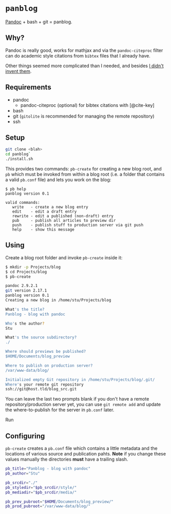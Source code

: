 # `panblog`

[Pandoc](https://pandoc.org/) + bash + git = panblog.


## Why?

Pandoc is really good, works for mathjax and via the `pandoc-citeproc` filter can do academic style citations from `bibtex` files that I already have.

Other things seemed more complicated than I needed, and besides [I didn't invent them](https://en.wikipedia.org/wiki/Not_invented_here).

## Requirements

- pandoc
  - pandoc-citeproc (optional) for bibtex citations with  \[@cite-key\] 
- bash
- git (`gitolite` is recommended for managing the remote repository)
- ssh

## Setup

```BASH
git clone <blah>
cd panblog`
./install.sh
```

This provides two commands: `pb-create` for creating a new blog root, and `pb` which must be invoked from within a blog root (i.e. a folder that contains a valid `pb.conf` file) and lets you work on the blog:

```
$ pb help
panblog version 0.1

valid commands:
   write   - create a new blog entry
   edit    - edit a draft entry
   rewrite - edit a published (non-draft) entry
   pub     - publish all articles to preview dir
   push    - publish stuff to production server via git push
   help    - show this message

```

## Using

Create a blog root folder and invoke `pb-create` inside it:


```BASH
$ mkdir -p Projects/blog
$ cd Projects/blog
$ pb-create 

pandoc 2.9.2.1
git version 2.17.1
panblog version 0.1
Creating a new blog in /home/stu/Projects/blog

What's the title?
Panblog - blog with pandoc

Who's the author?
Stu

What's the source subdirectory?
./

Where should previews be published?
$HOME/Documents/blog_preview

Where to publish on production server?
/var/www-data/blog/

Initialized empty Git repository in /home/stu/Projects/blog/.git/
Where's your remote git repository
ssh://git@host.tld/blog_src.git

```

You can leave the last two prompts blank if you don't have a remote repository/production server yet, you can use `git remote add` and update the where-to-publish for the server in `pb.conf` later.

Run 

## Configuring

`pb-create` creates a `pb.conf` file which contains a little metadata and the locations of various source and publication pahts.
**Note** if you change these values manually the directories **must** have a trailing slash.

```bash
pb_title="Panblog - blog with pandoc"
pb_author="Stu"

pb_srcdir="./"
pb_styledir="$pb_srcdir/style/"
pb_mediadir="$pb_srcdir/media/"

pb_prev_pubroot="$HOME/Documents/blog_preview/"
pb_prod_pubroot="/var/www-data/blog/"

```


